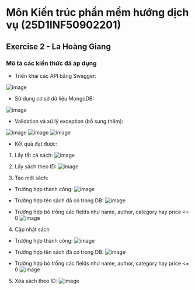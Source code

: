 # Môn Kiến trúc phần mềm hướng dịch vụ (25D1INF50902201)

## Exercise 2 - La Hoàng Giang

### Mô tả các kiến thức đã áp dụng 

- Triển khai các API bằng Swagger:
  
![image](https://github.com/user-attachments/assets/43a74e97-ce23-45f4-91df-3a9961dacbe6)

- Sử dụng cơ sở dữ liệu MongoDB:

![image](https://github.com/user-attachments/assets/17cbacf0-57fc-4264-ba6e-21f495d95de3)

- Validation và xử lý exception (bổ sung thêm):

![image](https://github.com/user-attachments/assets/190633f2-2a36-4232-b8e4-e18a122048c8)
![image](https://github.com/user-attachments/assets/1d99a22a-0dca-47ed-9ab9-b46e51130278)
![image](https://github.com/user-attachments/assets/5981965d-34db-49f2-a672-8edf320cbc1f)



- Kết quả đạt được:
1. Lấy tất cả sách:
![image](https://github.com/user-attachments/assets/698b0789-59a0-4c94-8cd0-53d5cfea2775)

2. Lấy sách theo ID:
![image](https://github.com/user-attachments/assets/07d7ba0d-44fd-4d87-a00f-6ecc3d484fc4)

3. Tạo mới sách:
- Trường hợp thành công:
![image](https://github.com/user-attachments/assets/5569a925-ea00-4c2d-a4f9-fd8cff8addf8)

- Trường hợp tên sách đã có trong DB:
![image](https://github.com/user-attachments/assets/10832026-4220-4af5-8af2-cf60ab2325c8)

- Trường hợp bỏ trống các fields như name, author, category hay price <= 0
![image](https://github.com/user-attachments/assets/15522218-8b5d-428a-92da-91b8edc8bffd)

4. Cập nhật sách
- Trường hợp thành công:
![image](https://github.com/user-attachments/assets/fdfbd4f1-e2f7-45fe-9aae-4a6b973b2fc2)

- Trường hợp tên sách đã có trong DB:
![image](https://github.com/user-attachments/assets/5260c05a-9081-47b3-92dc-0e058501e34f)

- Trường hợp bỏ trống các fields như name, author, category hay price <= 0
![image](https://github.com/user-attachments/assets/fa08e407-880d-4e27-bf35-e31163647046)

5. Xóa sách theo ID:
![image](https://github.com/user-attachments/assets/c35e32e2-1eb9-40c8-8451-530dd593d488)





